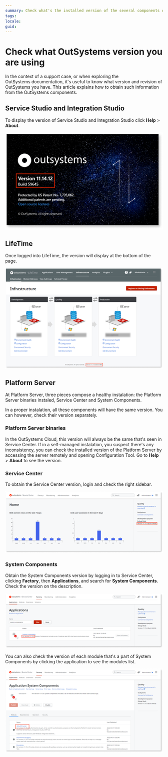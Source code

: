 ```yaml
---
summary: Check what's the installed version of the several components of OutSystems - Service Studio, Integration Studio, LifeTime and Platform Server.
tags:
locale:
guid:
---
```


# Check what OutSystems version you are using

In the context of a support case, or when exploring the OutSystems documentation, it's useful to know what version and revision of OutSystems you have. This article explains how to obtain such information from the OutSystems components.

## Service Studio and Integration Studio

To display the version of Service Studio and Integration Studio click **Help** > **About**.

![Service Studio version](images/what-version-ss.png)


## LifeTime

Once logged into LifeTime, the version will display at the bottom of the page.

![LifeTime version](images/what-version-lt.png)

## Platform Server

At Platform Server, three pieces compose a healthy instalation: the Platform Server binaries instaled, Service Center and System Components.

In a proper instalation, all these components will have the same version. You can however, check their version separately.

### Platform Server binaries

In the OutSystems Cloud, this version will always be the same that's seen in Service Center. 
If in a self-managed instalation, you suspect there's any inconsistency, you can check the installed version of the Platform Server by accessing the server remotely and opening Configuration Tool. Go to **Help** > **About** to see the version.

### Service Center

To obtain the Service Center version, login and check the right sidebar.

![Service Center version](images/what-version-sc.png)

### System Components

Obtain the System Components version by logging in to Service Center, clicking **Factory**, then **Applications**, and search for **System Components**. Check the version on the description.

![System Components version](images/what-version-sys-sc.png)

You can also check the version of each module that's a part of System Components by clicking the application to see the modules list.

![Version of the modules of System Components](images/what-version-module-sc.png)

